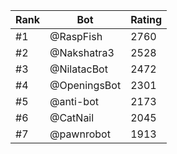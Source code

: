 Rank|Bot|Rating
---|---|---
#1|@RaspFish|2760
#2|@Nakshatra3|2528
#3|@NilatacBot|2472
#4|@OpeningsBot|2301
#5|@anti-bot|2173
#6|@CatNail|2045
#7|@pawnrobot|1913
